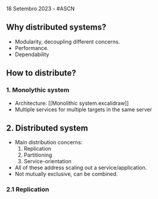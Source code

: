 18 Setembro 2023 - #ASCN

## Why distributed systems?
- Modularity, decoupling different concerns.
- Performance.
- Dependability

## How to distribute?
### 1. Monolythic system
- Architecture: [[Monolithic system.excalidraw]]
- Multiple services for multiple targets in the same server

## 2. Distributed system
- Main distribution concerns:
	1. Replication
	2. Partitioning
	3. Service-orientation
- All of these address scaling out a service/application.
- Not mutually exclusive, can be combined.

### 2.1 Replication

